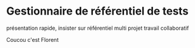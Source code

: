
# Gestionnaire de référentiel de tests

présentation rapide,
insister sur référentiel multi projet
travail collaboratif

Coucou c'est Florent

<!--stackedit_data:
eyJoaXN0b3J5IjpbLTIwOTMwODAwNjZdfQ==
-->
